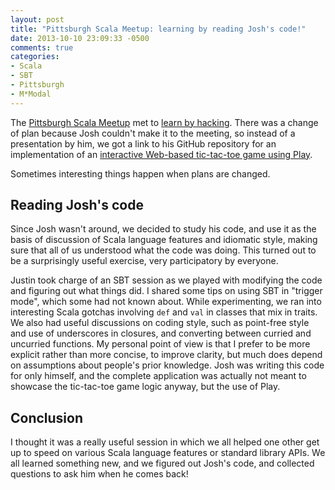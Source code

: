 ```yaml
---
layout: post
title: "Pittsburgh Scala Meetup: learning by reading Josh's code!"
date: 2013-10-10 23:09:33 -0500
comments: true
categories: 
- Scala
- SBT
- Pittsburgh
- M*Modal
---
```

The [Pittsburgh Scala Meetup](http://www.meetup.com/Pittsburgh-Scala-Meetup/) met to [learn by hacking](http://www.meetup.com/Pittsburgh-Scala-Meetup/events/135567132/). There was a change of plan because Josh couldn't make it to the meeting, so instead of a presentation by him, we got a link to his GitHub repository for an implementation of an [interactive Web-based tic-tac-toe game using Play](https://github.com/jsuereth/tic-tac-toe).

Sometimes interesting things happen when plans are changed.

<!--more-->

## Reading Josh's code

Since Josh wasn't around, we decided to study his code, and use it as the basis of discussion of Scala language features and idiomatic style, making sure that all of us understood what the code was doing. This turned out to be a surprisingly useful exercise, very participatory by everyone.

Justin took charge of an SBT session as we played with modifying the code and figuring out what things did. I shared some tips on using SBT in "trigger mode", which some had not known about. While experimenting, we ran into interesting Scala gotchas involving `def` and `val` in classes that mix in traits. We also had useful discussions on coding style, such as point-free style and use of underscores in closures, and converting between curried and uncurried functions. My personal point of view is that I prefer to be more explicit rather than more concise, to improve clarity, but much does depend on assumptions about people's prior knowledge. Josh was writing this code for only himself, and the complete application was actually not meant to showcase the tic-tac-toe game logic anyway, but the use of Play.

## Conclusion

I thought it was a really useful session in which we all helped one other get up to speed on various Scala language features or standard library APIs. We all learned something new, and we figured out Josh's code, and collected questions to ask him when he comes back!

